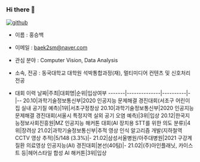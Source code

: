 ### Hi there 👋
[![github](http://img.shields.io/badge/-Tech%20blog-black?style=flat-square&logo=github&link=https://github.com/baek2sm)](https://github.com/baek2sm) 

- 이름 : 홍승백
- 이메일 : baek2sm@naver.com
- 관심 분야 : Computer Vision, Data Analysis
- 소속, 전공 : 동국대학교 대학원 석박통합과정(재), 멀티미디어 컨텐츠 및 신호처리 전공

- 대회 이력
  날짜|주최|대회명|순위|입상여부
  -------|--------------|----------|-|--
  20.10|과학기술정보통신부|2020 인공지능 문제해결 경진대회(서초구 어린이집 실내 공기질 예측)|1위|서초구정창상
  20.10|과학기술정보통신부|2020 인공지능 문제해결 경진대회(서울시 특정지역 실외 공기 오염 예측)|3위|입상
  20.12|한국지능정보사회진흥원|MZ 인공지능 해커톤 대회(AI 장치용 STT를 위한 의도 분류)|4위|장려상
  21.02|과학기술정보통신부|추적 영상 인식 알고리즘 개발(지하철역 CCTV 영상 추적)|5/148 (3.3%)|-
  21.02|삼성서울병원/아주대병원|2021 구강계질환 의료영상 인공지능(AI) 경진대회|본선(40팀)|-
  21.02|(주)아인플래닛, 카이스트 등|헤어스타일 합성 AI 해커톤|3위|입상


<!--
**baek2sm/baek2sm** is a ✨ _special_ ✨ repository because its `README.md` (this file) appears on your GitHub profile.

Here are some ideas to get you started:

- 🔭 I’m currently working on ...
- 🌱 I’m currently learning ...
- 👯 I’m looking to collaborate on ...
- 🤔 I’m looking for help with ...
- 💬 Ask me about ...
- 📫 How to reach me: ...
- 😄 Pronouns: ...
- ⚡ Fun fact: ...
-->
